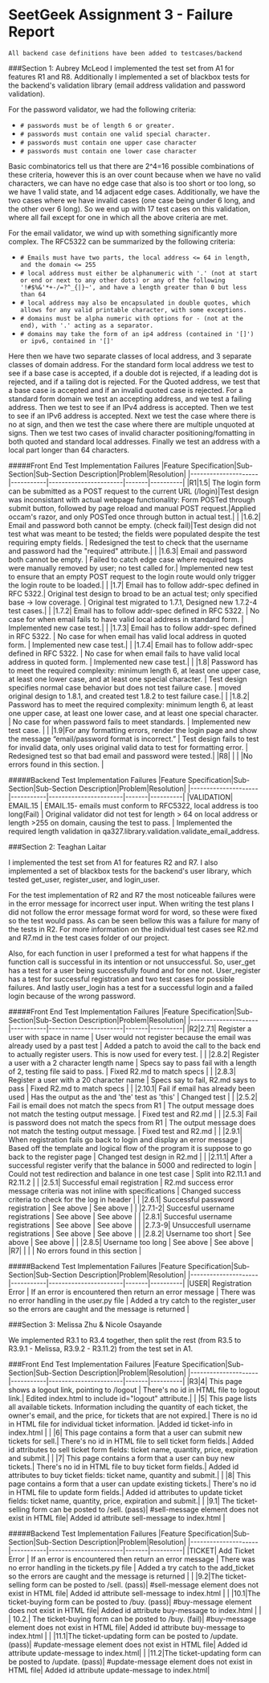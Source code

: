 # SeetGeek Assignment 3 - Failure Report

`All backend case definitions have been added to testcases/backend`

###Section 1: Aubrey McLeod
I implemented the test set from A1 for features R1 and R8. Additionally I implemented a set of blackbox tests for the backend's validation library (email address validation and password validation).

For the password validator, we had the following criteria: 
- `# passwords must be of length 6 or greater.`
- `# passwords must contain one valid special character.`
- `# passwords must contain one upper case character`
- `# passwords must contain one lower case character`

Basic combinatorics tell us that there are 2^4=16 possible combinations of these criteria, however this is an over count because 
when we have no valid characters, we can have no edge case that also is too short or too long, so we have 1 valid state, and 14 adjacent edge cases.
Additionally, we have the two cases where we have invalid cases (one case being under 6 long, and the other over 6 long). 
So we end up with 17 test cases on this validation, where all fail except for one in which all the above criteria are met.


For the email validator, we wind up with something significantly more complex. The RFC5322 can be summarized by the following criteria:
- `# Emails must have two parts, the local address <= 64 in length, and the domain <= 255`
- `# local address must either be alphanumeric with '.' (not at start or end or next to any other dots) or any of the following '!#$%&'*+-/=?^_{|}~', and have a length greater than 0 but less than 64`
- `# local address may also be encapsulated in double quotes, which allows for any valid printable character, with some exceptions.`
- `# domains must be alpha numeric with options for - (not at the end), with '.' acting as a separator.`
- `# domains may take the form of an ip4 address (contained in '[]') or ipv6, contained in '[]'`

Here then we have two separate classes of local address, and 3 separate classes of domain address.
For the standard form local address we test to see if a base case is accepted, if a double dot is rejected, if a leading dot is rejected, and if a tailing dot is rejected.
For the Quoted address, we test that a base case is accepted and if an invalid quoted case is rejected.
For a standard form domain we test an accepting address, and we test a failing address.
Then we test to see if an IPv4 address is accepted.
Then we test to see if an IPv6 address is accepted.
Next we test the case where there is no at sign, and then we test the case where there are multiple unquoted at signs.
Then we test two cases of invalid character positioning/fomatting in both quoted and standard local addresses.
Finally we test an address with a local part longer than 64 characters.

#####Front End Test Implementation Failures
|Feature Specification|Sub-Section|Sub-Section Description|Problem|Resolution|
|---------------------|-----------|-----------------------|-------|----------|
|R1|1.5| The login form can be submitted as a POST request to the current URL (/login)|Test design was inconsistant with actual webpage functionality: Form POSTed through submit button, followed by page reload and manual POST request.|Applied occam's razor, and only POSTed once through button in actual test.|
| |1.6.2| Email and password both cannot be empty. (check fail)|Test design did not test what was meant to be tested; the fields were populated despite the test requiring empty fields. | Redesigned the test to check that the username and password had the "required" attribute.|
| |1.6.3| Email and password both cannot be empty. | Failed to catch edge case where required tags were manually removed by user; no test called for.| Implemented new test to ensure that an empty POST request to the login route would only trigger the login route to be loaded.|
| |1.7| Email has to follow addr-spec defined in RFC 5322.| Original test design to broad to be an actual test; only specified base -> low coverage. | Original test migrated to 1.7.1, Designed new 1.7.2-4 test cases.|
| |1.7.2| Email has to follow addr-spec defined in RFC 5322. | No case for when email fails to have valid local address in standard form. | Implemented new case test.|
| |1.7.3| Email has to follow addr-spec defined in RFC 5322. | No case for when email has valid local address in quoted form. | Implemented new case test.|
| |1.7.4| Email has to follow addr-spec defined in RFC 5322. | No case for when email fails to have valid local address in quoted form. | Implemented new case test.|
| |1.8| Password has to meet the required complexity: minimum length 6, at least one upper case, at least one lower case, and at least one special character. | Test design specifies normal case behavior but does not test failure case. | moved original design to 1.8.1, and created test 1.8.2 to test failure case.| 
| |1.8.2| Password has to meet the required complexity: minimum length 6, at least one upper case, at least one lower case, and at least one special character. | No case for when password fails to meet standards. | Implemented new test case. |
| |1.9|For any formatting errors, render the login page and show the message “email/password format is incorrect.” | Test design fails to test for invalid data, only uses original valid data to test for formatting error. | Redesigned test so that bad email and password were tested.|
|R8| | | |No errors found in this section. |

#####Backend Test Implementation Failures
|Feature Specification|Sub-Section|Sub-Section Description|Problem|Resolution|
|---------------------|-----------|-----------------------|-------|----------|
|VALIDATION| EMAIL.15 | EMAIL.15- emails must conform to RFC5322, local address is too long(Fail) | Original validator did not test for length > 64 on local address or length >255 on domain, causing the test to pass. | Implemented the required length validation in qa327.library.validation.validate_email_address.


###Section 2: Teaghan Laitar

I implemented the test set from A1 for features R2 and R7. I also implemented a set of blackbox tests for the backend's user library, which tested get_user, register_user, and login_user.

For the test implementation of R2 and R7 the most noticeable failures were in the error message for incorrect user input. 
When writing the test plans I did not follow the error message format word for word, so these were fixed so the test would pass. 
As can be seen bellow this was a failure for many of the tests in R2.
For more information on the individual test cases see R2.md and R7.md in the test cases folder of our project.

Also, for each function in user I preformed a test for what happens if the function call is successful in its intention or not unsuccessful. 
So, user_get has a test for a user being successfully found and for one not. User_register has a test for successful registration and two test cases for possible failures. And lastly user_login has a test for a successful login and a failed login because of the wrong password.

#####Front End Test Implementation Failures
|Feature Specification|Sub-Section|Sub-Section Description|Problem|Resolution|
|---------------------|-----------|-----------------------|-------|----------|
|R2|2.7.1| Register a user with space in name | User would not register because the email was already used by a past test | Added a patch to avoid the call to the back end to actually register users. This is now used for every test. |
| |2.8.2| Register a user with a 2 character length name | Specs say to pass fail with a length of 2, testing file said to pass. | Fixed R2.md to match specs |
| |2.8.3| Register a user with a 20 character name | Specs say to fail, R2.md says to pass | Fixed R2.md to match specs |
| |2.10.1| Fail if email has already been used | Has the output as the and 'the' test as 'this' | Changed test |
| |2.5.2| Fail is email does not match the specs from R1 | The output message does not match the testing output message. | Fixed test and R2.md |
| |2.5.3| Fail is password does not match the specs from R1 | The output message does not match the testing output message. | Fixed test and R2.md |
| |2.9.1| When registration fails go back to login and display an error message | Based off the template and logical flow of the program it is suppose to go back to the register page | Changed test design in R2.md |
| |2.11.1| After a successful register verify that the balance in 5000 and redirected to login | Could not test redirection and balance in one test case | Split into R2.11.1 and R2.11.2 | 
| |2.5.1| Successful email registration | R2.md success error message criteria was not inline with specifications | Changed success criteria to check for the log in header |
| |2.6.1| Successful password registration | See above | See above |
| |2.7.1-2| Succesful username registrations | See above | See above |
| |2.8.1| Succesful username registrations | See above | See above |
| |2.7.3-9| Unsuccesfull username registrations | See above | See above |
| |2.8.2| Username too short | See above | See above |
| |2.8.5| Username too long | See above | See above |
|R7| | | | No errors found in this section |

#####Backend Test Implementation Failures
|Feature Specification|Sub-Section|Sub-Section Description|Problem|Resolution|
|---------------------|-----------|-----------------------|-------|----------|
|USER| Registration Error | If an error is encountered then return an error message | There was no error handling in the user.py file | Added a try catch to the register_user so the errors are caught and the message is returned |

###Section 3: Melissa Zhu & Nicole Osayande

We implemented R3.1 to R3.4 together, then split the rest (from R3.5 to R3.9.1 - Melissa, R3.9.2 - R3.11.2) from the test set in A1.

###Front End Test Implementation Failures
|Feature Specification|Sub-Section|Sub-Section Description|Problem|Resolution|
|---------------------|-----------|-----------------------|-------|----------|
|R3|4| This page shows a logout link, pointing to /logout | There's no id in HTML file to logout link.| Edited index.html to include id="logout" attribute.| 
| |5| This page lists all available tickets. Information including the quantity of each ticket, the owner's email, and the price, for tickets that are not expired.| There is no id in HTML file for individual ticket information. |Added id ticket-info in index.html |
| |6| This page contains a form that a user can submit new tickets for sell.| There's no id in HTML file to sell ticket form fields.| Added id attributes to sell ticket form fields: ticket name, quantity, price, expiration and submit.|
| |7| This page contains a form that a user can buy new tickets.| There's no id in HTML file to buy ticket form fields.| Added id attributes to buy ticket fields: ticket name, quantity and submit.|
| |8| This page contains a form that a user can update existing tickets.| There's no id in HTML file to update form fields.| Added id attributes to update ticket fields: ticket name, quantity, price, expiration and submit.|
| |9.1| The ticket-selling form can be posted to /sell. (pass)| #sell-message element does not exist in HTML file| Added id attribute sell-message to index.html |


#####Backend Test Implementation Failures
|Feature Specification|Sub-Section|Sub-Section Description|Problem|Resolution|
|---------------------|-----------|-----------------------|-------|----------|
|TICKET| Add Ticket Error | If an error is encountered then return an error message | There was no error handling in the tickets.py file | Added a try catch to the add_ticket so the errors are caught and the message is returned |
| |9.2|The ticket-selling form can be posted to /sell. (pass)| #sell-message element does not exist in HTML file| Added id attribute sell-message to index.html |
| |10.1|The ticket-buying form can be posted to /buy. (pass)| #buy-message element does not exist in HTML file| Added id attribute buy-message to index.html |
| | 10.2.| The ticket-buying form can be posted to /buy. (fail)| #buy-message element does not exist in HTML file| Added id attribute buy-message to index.html |
| |11.1|The ticket-updating form can be posted to /update. (pass)| #update-message element does not exist in HTML file| Added id attribute update-message to index.html|
| |11.2|The ticket-updating form can be posted to /update. (pass)| #update-message element does not exist in HTML file| Added id attribute update-message to index.html|

